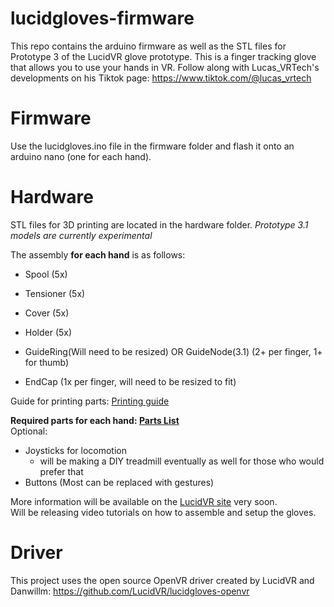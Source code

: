 # lucidgloves-firmware
This repo contains the arduino firmware as well as the STL files for Prototype 3 of the LucidVR glove prototype. This is a finger tracking glove that allows you to use your hands in VR. Follow along with Lucas_VRTech's developments on his Tiktok page:
https://www.tiktok.com/@lucas_vrtech

# Firmware
Use the lucidgloves.ino file in the firmware folder and flash it onto an arduino nano (one for each hand).

# Hardware
STL files for 3D printing are located in the hardware folder. 
*Prototype 3.1 models are currently experimental*

The assembly **for each hand** is as follows:
* Spool (5x)
* Tensioner (5x)
* Cover (5x)
* Holder (5x)
* GuideRing(Will need to be resized) OR GuideNode(3.1) (2+ per finger, 1+ for thumb)

* EndCap (1x per finger, will need to be resized to fit) 

Guide for printing parts: [Printing guide](https://github.com/LucidVR/lucidgloves-hardware/wiki/Parts-Printing-Guide)

**Required parts for each hand: [Parts List](https://github.com/LucidVR/lucidgloves-hardware/wiki/Prototype-3-Parts-List)**  
Optional:  
* Joysticks for locomotion 
  - will be making a DIY treadmill eventually as well for those who would prefer that  
* Buttons (Most can be replaced with gestures)

More information will be available on the [LucidVR site](http://lucidvrtech.com/) very soon.  
Will be releasing video tutorials on how to assemble and setup the gloves.

# Driver
This project uses the open source OpenVR driver created by LucidVR and Danwillm:
https://github.com/LucidVR/lucidgloves-openvr
